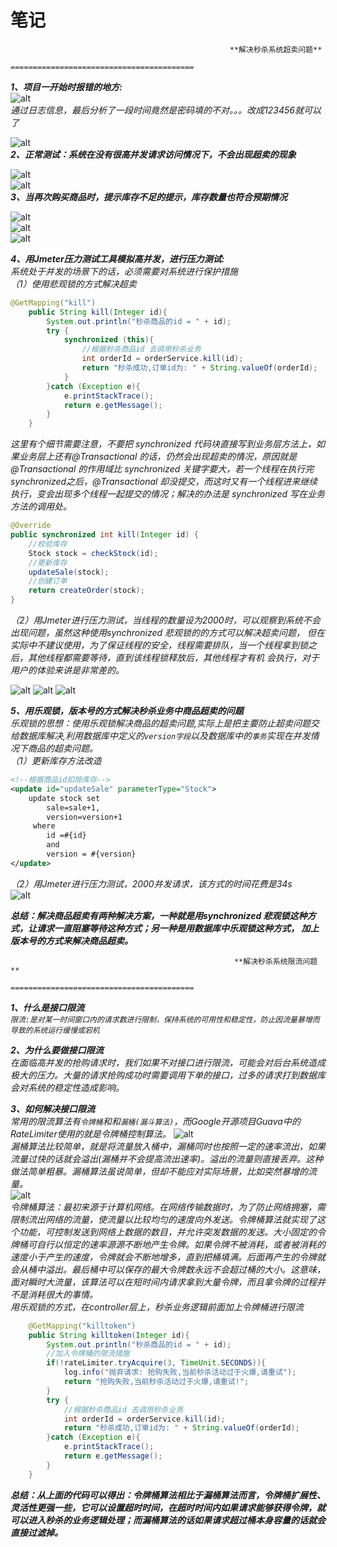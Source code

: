 # 笔记  
                                                     **解决秒杀系统超卖问题**  
                                            =========================================  
***1、项目一开始时报错的地方:***  
![alt](https://github.com/Microvolume/miaosha/blob/master/src/main/resources/static/image/%E6%88%AA%E5%9B%BE0.png?raw=true)  
*通过日志信息，最后分析了一段时间竟然是密码填的不对。。。改成123456就可以了*  

![alt](https://github.com/Microvolume/miaosha/blob/master/src/main/resources/static/image/%E6%88%AA%E5%9B%BE.png?raw=true)  
***2、正常测试：系统在没有很高并发请求访问情况下，不会出现超卖的现象***  

![alt](https://github.com/Microvolume/miaosha/blob/master/src/main/resources/static/image/%E6%88%AA%E5%9B%BE%20(1).png?raw=true)  
![alt](https://github.com/Microvolume/miaosha/blob/master/src/main/resources/static/image/%E6%88%AA%E5%9B%BE%20(2).png?raw=true)  
***3、当再次购买商品时，提示库存不足的提示，库存数量也符合预期情况***  

![alt](https://github.com/Microvolume/miaosha/blob/master/src/main/resources/static/image/%E6%88%AA%E5%9B%BE%20(3).png?raw=true)  
![alt](https://github.com/Microvolume/miaosha/blob/master/src/main/resources/static/image/%E6%88%AA%E5%9B%BE%20(4).png?raw=true)  
![alt](https://github.com/Microvolume/miaosha/blob/master/src/main/resources/static/image/%E6%88%AA%E5%9B%BE%20(5).png?raw=true)  

***4、用Jmeter压力测试工具模拟高并发，进行压力测试:***  
  *系统处于并发的场景下的话，必须需要对系统进行保护措施*  
  *（1）使用悲观锁的方式解决超卖*
```java
@GetMapping("kill")
    public String kill(Integer id){
        System.out.println("秒杀商品的id = " + id);
        try {
            synchronized (this){
                //根据秒杀商品id 去调用秒杀业务
                int orderId = orderService.kill(id);
                return "秒杀成功,订单id为: " + String.valueOf(orderId);
            }
        }catch (Exception e){
            e.printStackTrace();
            return e.getMessage();
        }
    }
```  
   *这里有个细节需要注意，不要把 synchronized 代码块直接写到业务层方法上，如果业务层上还有@Transactional 的话，仍然会出现超卖的情况，原因就是@Transactional 的作用域比 synchronized 关键字要大，若一个线程在执行完synchronized之后，@Transactional 却没提交，而这时又有一个线程进来继续执行，变会出现多个线程一起提交的情况；解决的办法是 synchronized 写在业务方法的调用处。*  
```java
@Override
public synchronized int kill(Integer id) {
    //校验库存
    Stock stock = checkStock(id);
    //更新库存
    updateSale(stock);
    //创建订单
    return createOrder(stock);
}
```  
  *（2）用Jmeter进行压力测试，当线程的数量设为2000时，可以观察到系统不会出现问题，虽然这种使用synchronized 悲观锁的的方式可以解决超卖问题，
但在实际中不建议使用，为了保证线程的安全，线程需要排队，当一个线程拿到锁之后，其他线程都需要等待，直到该线程锁释放后，其他线程才有机
会执行，对于用户的体验来讲是非常差的。*

![alt](https://github.com/Microvolume/miaosha/blob/master/src/main/resources/static/image/%E6%88%AA%E5%9B%BE%20(6).png?raw=true) 
![alt](https://github.com/Microvolume/miaosha/blob/master/src/main/resources/static/image/%E6%88%AA%E5%9B%BE%20(7).png?raw=true) 
![alt](https://github.com/Microvolume/miaosha/blob/master/src/main/resources/static/image/%E6%88%AA%E5%9B%BE%20(8).png?raw=true)  

***5、用乐观锁，版本号的方式解决秒杀业务中商品超卖的问题***  
*乐观锁的思想：使用乐观锁解决商品的超卖问题,实际上是把主要防止超卖问题交给数据库解决,利用数据库中定义的`version字段`以及数据库中的`事务`实现在并发情况下商品的超卖问题。*  
*（1）更新库存方法改造*  
```xml
<!--根据商品id扣除库存-->
<update id="updateSale" parameterType="Stock">
    update stock set
        sale=sale+1,
        version=version+1
     where
        id =#{id}
        and
        version = #{version}
</update>
```  
*（2）用Jmeter进行压力测试，2000并发请求，该方式的时间花费是34s*  
![alt](https://github.com/Microvolume/miaosha/blob/master/src/main/resources/static/image/%E6%88%AA%E5%9B%BE%20(9).png?raw=true) 

***总结：解决商品超卖有两种解决方案，一种就是用synchronized 悲观锁这种方式，让请求一直阻塞等待这种方式；另一种是用数据库中乐观锁这种方式，
加上版本号的方式来解决商品超卖。***



                                                      **解决秒杀系统限流问题**  
                                            =========================================  
***1、什么是接口限流***  
    *`限流:是对某一时间窗口内的请求数进行限制，保持系统的可用性和稳定性，防止因流量暴增而导致的系统运行缓慢或宕机`*

***2、为什么要做接口限流***  
    *在面临高并发的抢购请求时，我们如果不对接口进行限流，可能会对后台系统造成极大的压力。大量的请求抢购成功时需要调用下单的接口，过多的请求打到数据库会对系统的稳定性造成影响。*

***3、如何解决接口限流***  
    *常用的限流算法有`令牌桶`和和`漏桶(漏斗算法)`，而Google开源项目Guava中的RateLimiter使用的就是令牌桶控制算法。*
![alt](https://github.com/Microvolume/miaosha/blob/master/src/main/resources/static/image/%E6%BC%8F%E6%96%97%E7%AE%97%E6%B3%95.jpeg?raw=true)  
    *漏桶算法比较简单，就是将流量放入桶中，漏桶同时也按照一定的速率流出，如果流量过快的话就会溢出(漏桶并不会提高流出速率)。溢出的流量则直接丢弃。这种做法简单粗暴。漏桶算法虽说简单，但却不能应对实际场景，比如突然暴增的流量。*  
![alt](https://github.com/Microvolume/miaosha/blob/master/src/main/resources/static/image/%E4%BB%A4%E7%89%8C%E6%A1%B6%E7%AE%97%E6%B3%95.jpeg?raw=true)  
    *令牌桶算法：最初来源于计算机网络。在网络传输数据时，为了防止网络拥塞，需限制流出网络的流量，使流量以比较均匀的速度向外发送。令牌桶算法就实现了这个功能，可控制发送到网络上数据的数目，并允许突发数据的发送。大小固定的令牌桶可自行以恒定的速率源源不断地产生令牌。如果令牌不被消耗，或者被消耗的速度小于产生的速度，令牌就会不断地增多，直到把桶填满。后面再产生的令牌就会从桶中溢出。最后桶中可以保存的最大令牌数永远不会超过桶的大小。这意味，面对瞬时大流量，该算法可以在短时间内请求拿到大量令牌，而且拿令牌的过程并不是消耗很大的事情。*  
*用乐观锁的方式，在controller层上，秒杀业务逻辑前面加上令牌桶进行限流*  
```java
    @GetMapping("killtoken")
    public String killtoken(Integer id){
        System.out.println("秒杀商品的id = " + id);
        //加入令牌桶的限流措施
        if(!rateLimiter.tryAcquire(3, TimeUnit.SECONDS)){
            log.info("抛弃请求: 抢购失败,当前秒杀活动过于火爆,请重试");
            return "抢购失败,当前秒杀活动过于火爆,请重试!";
        }
        try {
            //根据秒杀商品id 去调用秒杀业务
            int orderId = orderService.kill(id);
            return "秒杀成功,订单id为: " + String.valueOf(orderId);
        }catch (Exception e){
            e.printStackTrace();
            return e.getMessage();
        }
    }
```  

***总结：从上面的代码可以得出：令牌桶算法相比于漏桶算法而言，令牌桶扩展性、灵活性更强一些，它可以设置超时时间，在超时时间内如果请求能够获得令牌，就可以进入秒杀的业务逻辑处理；而漏桶算法的话如果请求超过桶本身容量的话就会直接过滤掉。***                                


